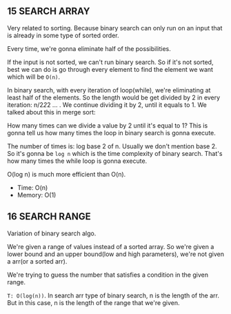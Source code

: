 ## 15 SEARCH ARRAY
Very related to sorting. Because binary search can only run on an input that is already in some type of sorted order.

Every time, we're gonna eliminate half of the possibilities.

If the input is not sorted, we can't run binary search. So if it's not sorted, best we can do is go through every element to find the
element we want which will be `O(n)`.

In binary search, with every iteration of loop(while), we're eliminating at least half of the elements. So the length would be get divided by
2 in every iteration: n/2*2*2 ... . We continue dividing it by 2, until it equals to 1. We talked about this in merge sort:

How many times can we divide a value by 2 until it's equal to 1? This is gonna tell us how many times the loop in binary search is gonna execute.

The number of times is: log base 2 of n. Usually we don't mention base 2. So it's gonna be `log n` which is the time complexity of
binary search. That's how many times the while loop is gonna execute.

O(log n) is much more efficient than O(n).

- Time: O(n)
- Memory: O(1)

## 16 SEARCH RANGE
Variation of binary search algo.

We're given a range of values instead of a sorted array. So we're given a lower bound and an upper bound(low and high parameters), we're not
given a arr(or a sorted arr).

We're trying to guess the number that satisfies a condition in the given range.

`T: O(log(n))`. In search arr type of binary search, n is the length of the arr. But in this case, n is the length of the range that we're given. 